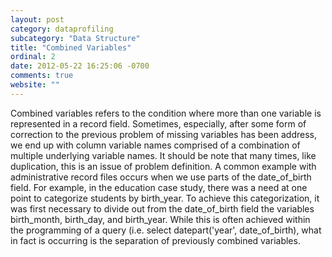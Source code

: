 ```yaml
---
layout: post
category: dataprofiling
subcategory: "Data Structure"
title: "Combined Variables"
ordinal: 2
date: 2012-05-22 16:25:06 -0700
comments: true
website: ""
---
```

Combined variables refers to the condition where more than one variable is represented in a record field. Sometimes, especially, after some form of correction to the previous problem of missing variables has been address,
we end up with column variable names comprised of a combination of multiple underlying
variable names. It should be note that many times, like duplication, this is an issue of problem definition. A common example with administrative record files occurs when we use parts of the date_of_birth field. For example, in the education case study, there was a need at one point to categorize students by birth_year. To achieve this categorization, it was first necessary to divide out from the date_of_birth field the variables birth_month, birth_day, and birth_year. While this is often achieved within the programming of a query (i.e. select datepart('year', date_of_birth), what in fact is occurring is the separation of previously combined variables.
